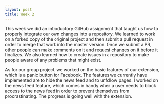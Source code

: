 ```yaml
---
layout: post
title: Week 2
---
```



This week we did an introductory GitHub assignment that taught us how to properly integrate our own changes into a repository. We learned to work on a forked copy of the original project and then submit a pull request in order to merge that work into the master version. Once we submit a PR, other people can make comments on it and request changes on it before it finalizes. We also learned how to create issues in a repository to make people aware of any problems that might exist.

As for our group project, we worked on the basic features of our extension, which is a panic button for Facebook. The features we currently have implemented are to hide the news feed and to unfollow pages. I worked on the news feed feature, which comes in handy when a user needs to block access to the news feed in order to prevent themselves from procrastinating. The progress is going well with the extension.